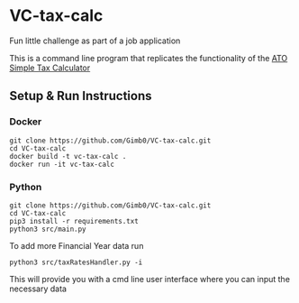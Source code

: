 # VC-tax-calc

Fun little challenge as part of a job application

This is a command line program that replicates the functionality of the [ATO Simple Tax Calculator](https://www.ato.gov.au/Calculators-and-tools/Host/?anchor=STC&anchor=STC#STC/questions)


## Setup & Run Instructions
### Docker
```shell
git clone https://github.com/Gimb0/VC-tax-calc.git
cd VC-tax-calc
docker build -t vc-tax-calc .
docker run -it vc-tax-calc
```

### Python
```shell
git clone https://github.com/Gimb0/VC-tax-calc.git
cd VC-tax-calc
pip3 install -r requirements.txt
python3 src/main.py
```


To add more Financial Year data run
```shell
python3 src/taxRatesHandler.py -i
```
This will provide you with a cmd line user interface where you can input the necessary data
